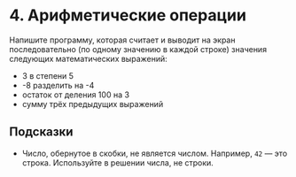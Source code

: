 # 4. Арифметические операции
Напишите программу, которая считает и выводит на экран последовательно (по одному значению в каждой строке) значения следующих математических выражений:
* 3 в степени 5
* -8 разделить на -4
* остаток от деления 100 на 3
* сумму трёх предыдущих выражений

## Подсказки
* Число, обернутое в скобки, не является числом. Например, `42` — это строка. Используйте в решении числа, не строки.

